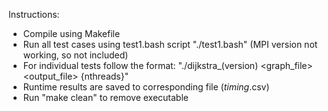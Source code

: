 Instructions:
 - Compile using Makefile
 - Run all test cases using test1.bash script "./test1.bash" (MPI version not working, so not included)
 - For individual tests follow the format: "./dijkstra_(version) <graph_file> <sources> <output_file> {nthreads}"
 - Runtime results are saved to corresponding file (<graph>_timing_<version>.csv)
 - Run "make clean" to remove executable
